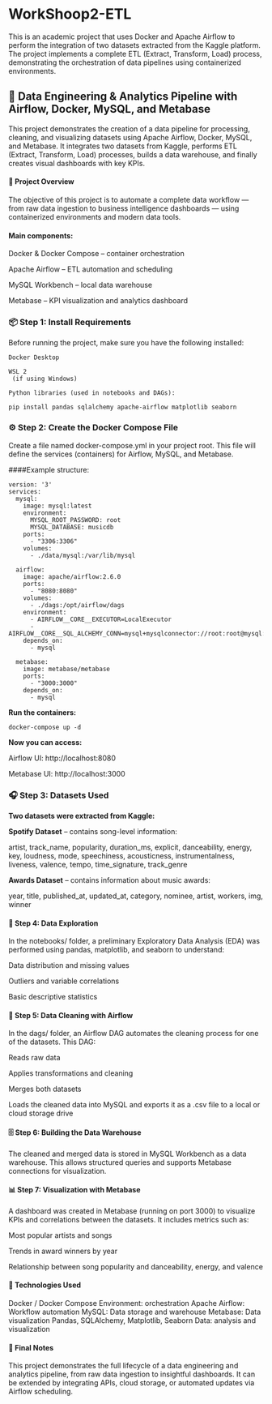 # WorkShoop2-ETL
This is an academic project that uses Docker and Apache Airflow to perform the integration of two datasets extracted from the Kaggle platform. The project implements a complete ETL (Extract, Transform, Load) process, demonstrating the orchestration of data pipelines using containerized environments.
## 🎵 Data Engineering & Analytics Pipeline with Airflow, Docker, MySQL, and Metabase

This project demonstrates the creation of a data pipeline for processing, cleaning, and visualizing datasets using Apache Airflow, Docker, MySQL, and Metabase.
It integrates two datasets from Kaggle, performs ETL (Extract, Transform, Load) processes, builds a data warehouse, and finally creates visual dashboards with key KPIs.

#### 🚀 Project Overview

The objective of this project is to automate a complete data workflow — from raw data ingestion to business intelligence dashboards — using containerized environments and modern data tools.

#### Main components:

Docker & Docker Compose – container orchestration

Apache Airflow – ETL automation and scheduling

MySQL Workbench – local data warehouse

Metabase – KPI visualization and analytics dashboard

### 📦 Step 1: Install Requirements

Before running the project, make sure you have the following installed:

    Docker Desktop
    
    WSL 2
     (if using Windows)
    
    Python libraries (used in notebooks and DAGs):
    
    pip install pandas sqlalchemy apache-airflow matplotlib seaborn

### ⚙️ Step 2: Create the Docker Compose File

Create a file named docker-compose.yml in your project root.
This file will define the services (containers) for Airflow, MySQL, and Metabase.

####Example structure:

    version: '3'
    services:
      mysql:
        image: mysql:latest
        environment:
          MYSQL_ROOT_PASSWORD: root
          MYSQL_DATABASE: musicdb
        ports:
          - "3306:3306"
        volumes:
          - ./data/mysql:/var/lib/mysql
    
      airflow:
        image: apache/airflow:2.6.0
        ports:
          - "8080:8080"
        volumes:
          - ./dags:/opt/airflow/dags
        environment:
          - AIRFLOW__CORE__EXECUTOR=LocalExecutor
          - AIRFLOW__CORE__SQL_ALCHEMY_CONN=mysql+mysqlconnector://root:root@mysql:3306/musicdb
        depends_on:
          - mysql
    
      metabase:
        image: metabase/metabase
        ports:
          - "3000:3000"
        depends_on:
          - mysql
    

**Run the containers:**

    docker-compose up -d


**Now you can access:**

Airflow UI: http://localhost:8080

Metabase UI: http://localhost:3000

### 🎧 Step 3: Datasets Used

**Two datasets were extracted from Kaggle:**

**Spotify Dataset** – contains song-level information:

artist, track_name, popularity, duration_ms, explicit,
danceability, energy, key, loudness, mode, speechiness,
acousticness, instrumentalness, liveness, valence,
tempo, time_signature, track_genre


**Awards Dataset** – contains information about music awards:

year, title, published_at, updated_at, category,
nominee, artist, workers, img, winner

#### 🧠 Step 4: Data Exploration

In the notebooks/ folder, a preliminary Exploratory Data Analysis (EDA) was performed using pandas, matplotlib, and seaborn to understand:

Data distribution and missing values

Outliers and variable correlations

Basic descriptive statistics

#### 🧹 Step 5: Data Cleaning with Airflow

In the dags/ folder, an Airflow DAG automates the cleaning process for one of the datasets.
This DAG:

Reads raw data

Applies transformations and cleaning

Merges both datasets

Loads the cleaned data into MySQL and exports it as a .csv file to a local or cloud storage drive

#### 🗄️ Step 6: Building the Data Warehouse

The cleaned and merged data is stored in MySQL Workbench as a data warehouse.
This allows structured queries and supports Metabase connections for visualization.

#### 📊 Step 7: Visualization with Metabase

A dashboard was created in Metabase (running on port 3000) to visualize KPIs and correlations between the datasets.
It includes metrics such as:

Most popular artists and songs

Trends in award winners by year

Relationship between song popularity and danceability, energy, and valence

#### 🧩 Technologies Used

Docker / Docker Compose	Environment: orchestration
Apache Airflow: Workflow automation
MySQL: Data storage and warehouse
Metabase: Data visualization
Pandas, SQLAlchemy, Matplotlib, Seaborn	Data: analysis and visualization
#### 🏁 Final Notes

This project demonstrates the full lifecycle of a data engineering and analytics pipeline, from raw data ingestion to insightful dashboards.
It can be extended by integrating APIs, cloud storage, or automated updates via Airflow scheduling.

